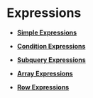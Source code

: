 # Expressions<a name="EN-US_TOPIC_0289900822"></a>

-   **[Simple Expressions](simple-expressions.md)**  

-   **[Condition Expressions](condition-expressions.md)**  

-   **[Subquery Expressions](subquery-expressions.md)**  

-   **[Array Expressions](array-expressions.md)**  

-   **[Row Expressions](row-expressions.md)**  


